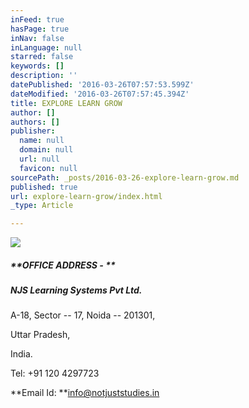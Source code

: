 ```yaml
---
inFeed: true
hasPage: true
inNav: false
inLanguage: null
starred: false
keywords: []
description: ''
datePublished: '2016-03-26T07:57:53.599Z'
dateModified: '2016-03-26T07:57:45.394Z'
title: EXPLORE LEARN GROW
author: []
authors: []
publisher:
  name: null
  domain: null
  url: null
  favicon: null
sourcePath: _posts/2016-03-26-explore-learn-grow.md
published: true
url: explore-learn-grow/index.html
_type: Article

---
```

![](https://the-grid-user-content.s3-us-west-2.amazonaws.com/7239de5f-7ccb-45f5-8f5c-4faa13d56a17.jpg)

##### **OFFICE ADDRESS - **

##### _NJS Learning Systems Pvt Ltd._

A-18, Sector -- 17, Noida -- 201301,

Uttar Pradesh, 

India.

Tel: +91 120 4297723

**Email Id: **info@notjuststudies.in